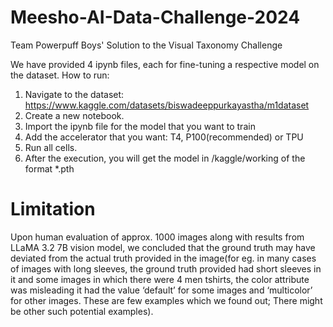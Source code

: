 # Meesho-AI-Data-Challenge-2024
Team Powerpuff Boys' Solution to the Visual Taxonomy Challenge

We have provided 4 ipynb files, each for fine-tuning a respective model on the dataset.
How to run:
1. Navigate to the dataset: https://www.kaggle.com/datasets/biswadeeppurkayastha/m1dataset
2. Create a new notebook.
3. Import the ipynb file for the model that you want to train
4. Add the accelerator that you want: T4, P100(recommended) or TPU
5. Run all cells.
6. After the execution, you will get the model in /kaggle/working of the format *.pth


# Limitation
Upon human evaluation of approx. 1000 images along with results from LLaMA 3.2 7B vision model, we concluded that the ground truth may have deviated from the actual truth provided in the image(for eg. in many cases of images with long sleeves, the ground truth provided had short sleeves in it and some images in which there were 4 men tshirts, the color attribute was misleading it had the value ‘default’ for some images and ‘multicolor’ for other images. These are few examples which we found out; There might be other such potential examples). 
